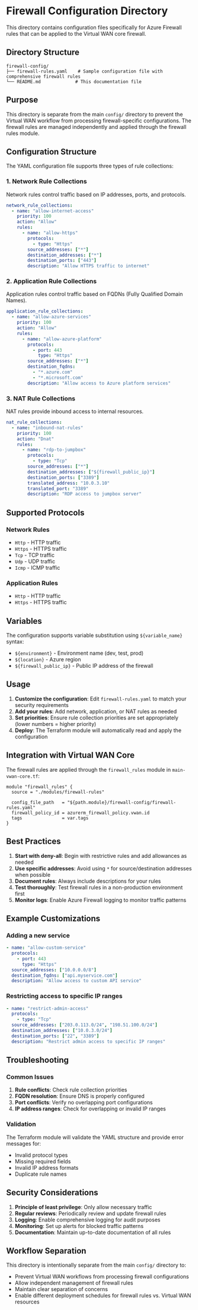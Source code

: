 # Firewall Configuration Directory

This directory contains configuration files specifically for Azure Firewall rules that can be applied to the Virtual WAN core firewall.

## Directory Structure

```
firewall-config/
├── firewall-rules.yaml    # Sample configuration file with comprehensive firewall rules
└── README.md             # This documentation file
```

## Purpose

This directory is separate from the main `config/` directory to prevent the Virtual WAN workflow from processing firewall-specific configurations. The firewall rules are managed independently and applied through the firewall rules module.

## Configuration Structure

The YAML configuration file supports three types of rule collections:

### 1. Network Rule Collections

Network rules control traffic based on IP addresses, ports, and protocols.

```yaml
network_rule_collections:
  - name: "allow-internet-access"
    priority: 100
    action: "Allow"
    rules:
      - name: "allow-https"
        protocols:
          - type: "Https"
        source_addresses: ["*"]
        destination_addresses: ["*"]
        destination_ports: ["443"]
        description: "Allow HTTPS traffic to internet"
```

### 2. Application Rule Collections

Application rules control traffic based on FQDNs (Fully Qualified Domain Names).

```yaml
application_rule_collections:
  - name: "allow-azure-services"
    priority: 100
    action: "Allow"
    rules:
      - name: "allow-azure-platform"
        protocols:
          - port: 443
            type: "Https"
        source_addresses: ["*"]
        destination_fqdns: 
          - "*.azure.com"
          - "*.microsoft.com"
        description: "Allow access to Azure platform services"
```

### 3. NAT Rule Collections

NAT rules provide inbound access to internal resources.

```yaml
nat_rule_collections:
  - name: "inbound-nat-rules"
    priority: 100
    action: "Dnat"
    rules:
      - name: "rdp-to-jumpbox"
        protocols:
          - type: "Tcp"
        source_addresses: ["*"]
        destination_addresses: ["${firewall_public_ip}"]
        destination_ports: ["3389"]
        translated_address: "10.0.3.10"
        translated_port: "3389"
        description: "RDP access to jumpbox server"
```

## Supported Protocols

### Network Rules
- `Http` - HTTP traffic
- `Https` - HTTPS traffic
- `Tcp` - TCP traffic
- `Udp` - UDP traffic
- `Icmp` - ICMP traffic

### Application Rules
- `Http` - HTTP traffic
- `Https` - HTTPS traffic

## Variables

The configuration supports variable substitution using `${variable_name}` syntax:

- `${environment}` - Environment name (dev, test, prod)
- `${location}` - Azure region
- `${firewall_public_ip}` - Public IP address of the firewall

## Usage

1. **Customize the configuration**: Edit `firewall-rules.yaml` to match your security requirements
2. **Add your rules**: Add network, application, or NAT rules as needed
3. **Set priorities**: Ensure rule collection priorities are set appropriately (lower numbers = higher priority)
4. **Deploy**: The Terraform module will automatically read and apply the configuration

## Integration with Virtual WAN Core

The firewall rules are applied through the `firewall_rules` module in `main-vwan-core.tf`:

```hcl
module "firewall_rules" {
  source = "./modules/firewall-rules"
  
  config_file_path   = "${path.module}/firewall-config/firewall-rules.yaml"
  firewall_policy_id = azurerm_firewall_policy.vwan.id
  tags               = var.tags
}
```

## Best Practices

1. **Start with deny-all**: Begin with restrictive rules and add allowances as needed
2. **Use specific addresses**: Avoid using `*` for source/destination addresses when possible
3. **Document rules**: Always include descriptions for your rules
4. **Test thoroughly**: Test firewall rules in a non-production environment first
5. **Monitor logs**: Enable Azure Firewall logging to monitor traffic patterns

## Example Customizations

### Adding a new service
```yaml
- name: "allow-custom-service"
  protocols:
    - port: 443
      type: "Https"
  source_addresses: ["10.0.0.0/8"]
  destination_fqdns: ["api.myservice.com"]
  description: "Allow access to custom API service"
```

### Restricting access to specific IP ranges
```yaml
- name: "restrict-admin-access"
  protocols:
    - type: "Tcp"
  source_addresses: ["203.0.113.0/24", "198.51.100.0/24"]
  destination_addresses: ["10.0.3.0/24"]
  destination_ports: ["22", "3389"]
  description: "Restrict admin access to specific IP ranges"
```

## Troubleshooting

### Common Issues

1. **Rule conflicts**: Check rule collection priorities
2. **FQDN resolution**: Ensure DNS is properly configured
3. **Port conflicts**: Verify no overlapping port configurations
4. **IP address ranges**: Check for overlapping or invalid IP ranges

### Validation

The Terraform module will validate the YAML structure and provide error messages for:
- Invalid protocol types
- Missing required fields
- Invalid IP address formats
- Duplicate rule names

## Security Considerations

1. **Principle of least privilege**: Only allow necessary traffic
2. **Regular reviews**: Periodically review and update firewall rules
3. **Logging**: Enable comprehensive logging for audit purposes
4. **Monitoring**: Set up alerts for blocked traffic patterns
5. **Documentation**: Maintain up-to-date documentation of all rules

## Workflow Separation

This directory is intentionally separate from the main `config/` directory to:
- Prevent Virtual WAN workflows from processing firewall configurations
- Allow independent management of firewall rules
- Maintain clear separation of concerns
- Enable different deployment schedules for firewall rules vs. Virtual WAN resources 